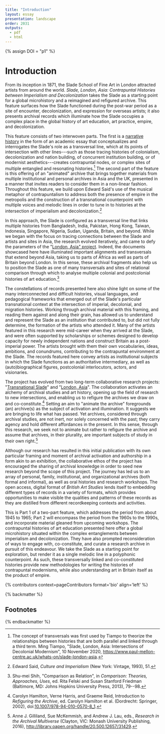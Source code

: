 ```yaml
---
title: "Introduction"
layout: essay
presentation: landscape
order: 2031
outputs:
  - pdf
  - html
---
```


{% assign DOI = "p1" %}

# Introduction

From its inception in 1871, the Slade School of Fine Art in London attracted artists from around the world. *Slade, London, Asia: Contrapuntal Histories between Imperialism and Decolonization* takes the Slade as a starting point for a global microhistory and a reimagined and refigured archive. This feature surfaces how the Slade functioned during the post-war period as a site of encounter, decolonization, and expression for overseas artists; it also presents archival records which illuminate how the Slade occupies a complex place in the global history of art education, art practice, empire, and decolonization.

This feature consists of two interwoven parts. The first is a [narrative history](/issues/issue-index/issue-20/slade-contrapuntal-histories) in the form of an academic essay that conceptualizes and interrogates the Slade's role as a transversal line, which at its points of intersection with other lines---such as those tracing histories of colonialism, decolonization and nation building, of concurrent institution building, or of modernist aesthetics---creates contrapuntal nodes, or complex sites of multiple entangled and resonating histories.[^1] The second part of the feature is this offering of an "animated" archive that brings together materials from multiple institutional and personal archives in Asia and the UK, presented in a manner that invites readers to consider them in a non-linear fashion. Throughout this feature, we build upon Edward Said's use of the musical metaphor of contrapuntalism to address both the presence of empire in the metropolis and the construction of a transnational counterpoint with multiple voices and melodic lines in order to tune in to histories at the intersection of imperialism and decolonization.[^2]

In this approach, the Slade is configured as a transversal line that links multiple histories from Bangladesh, India, Pakistan, Hong Kong, Taiwan, Indonesia, Singapore, Nigeria, Sudan, Uganda, Britain, and beyond. While we began with the focus on tracing connections between the Slade and artists and sites in Asia, the research evolved iteratively, and came to defy the parameters of the "[London, Asia" project](https://www.paul-mellon-centre.ac.uk/research/london-asia). Indeed, the documents showcased here have illuminated important alignments and transversals that extend beyond Asia, taking us to parts of Africa as well as parts of Britain beyond London. In this sense, these archival fragments also help us to position the Slade as one of many transversals and sites of relational comparison through which to analyse multiple colonial and postcolonial histories of art education.[^3]

The constellations of records presented here also shine light on some of the many interconnected and difficult histories, visual languages, and pedagogical frameworks that emerged out of the Slade's particular transnational context at the intersection of imperial, decolonial, and migration histories. Working through archival material with this framing, and reading them against and along their grain, has allowed us to understand and represent the Slade as an institution that contributed to, but did not fully determine, the formation of the artists who attended it. Many of the artists featured in this research were mid-career when they arrived at the Slade, and were often supported by scholarships or schemes designed to develop capacity for newly independent nations and construct Britain as a post-imperial power. The artists brought with them their own vocabularies, ideas, ambitions, and conundrums, contributing to the contrapuntal environment at the Slade. The records featured here convey artists as institutional subjects in which the Slade functions as an authoritative intermediary, as well as (auto)biographical figures, postcolonial interlocutors, actors, and visionaries.

The project has evolved from two long-term collaborative research projects: "[Transnational Slade](https://www.ucl.ac.uk/slade/sladearchive/transnational-slade)" and "[London, Asia](https://www.paul-mellon-centre.ac.uk/research/london-asia)". The collaboration activates an alchemy of archival studies and art history, opening up the field of research to new intersections, and enabling us to refigure the archives we draw on and co-constitute.[^4] Setting an aim to "animate the archive" foregrounds (an) archive(s) as the subject of activation and illumination. It suggests we are bringing to life what has passed. Yet archives, considered through archival studies, are not inert, nor solely concerned with the past; they carry agency and hold different affordances in the present. In this sense, through this research, we seek not to animate but rather to refigure the archive and assume that archives, in their plurality, are important subjects of study in their own right.[^5]

Although our research has resulted in this initial publication with its own particular framing and moment of archival activation and authorship in a form akin to an exhibition, the collaborative ethos of the project has encouraged the sharing of archival knowledge in order to seed new research beyond the scope of this project. The journey has led us to an array of personal, family, institutional, and organizational archives (both formal and informal), as well as oral histories and research workshops. The open access, digital format of *British Art Studies* lends itself to embedding different types of records in a variety of formats, which provides opportunities to make visible the qualities and patterns of these records as they are distilled from different recordkeeping contexts and activities.

This is Part 1 of a two-part feature, which addresses the period from about 1945 to 1965; Part 2 will encompass the period from the 1960s to the 1990s, and incorporate material gleaned from upcoming workshops. The contrapuntal histories of art education presented here offer a global microhistory situated within the complex entanglements between imperialism and decolonization. They have also prompted reconsideration of ways to engage with, co-constitute, and curate a research archive in pursuit of this endeavour. We take the Slade as a starting point for exploration, but render it as a single melodic line in a polyphonic counterpoint. As such, these transversally linked and co-constituted histories provide new methodologies for writing the histories of contrapuntal modernisms, while also understanding art in Britain itself as the product of empire.

{% contributors context=pageContributors format='bio' align='left' %}

{% backmatter %}

## Footnotes

[^1]: The concept of transversals was first used by Tiampo to theorize the relationships between histories that are both parallel and linked through a third term. Ming Tiampo, "Slade, London, Asia: Intersections of Decolonial Modernism", 10 November 2020, <https://www.paul-mellon-centre.ac.uk/whats-on/slade-london-asia>.

[^2]: Edward Said, *Culture and Imperialism* (New York: Vintage, 1993), 51.

[^3]: Shu-mei Shih, "Comparison as Relation", in *Comparison: Theories, Approaches, Uses*, ed. Rita Felski and Susan Stanford Friedman (Baltimore, MD: Johns Hopkins University Press, 2013), 79--98.

[^4]: Carolyn Hamilton, Verne Harris, and Graeme Reid, Introduction to *Refiguring the Archive*, ed. Carolyn Hamilton et al. (Dordrecht: Springer, 2002), doi:[10.1007/978-94-010-0570-8_1](https://doi.org/10.1007/978-94-010-0570-8_1).

[^5]: Anne J. Gilliland, Sue McKemmish, and Andrew J. Lau, eds., *Research in the Archival Multiverse* (Clayton, VIC: Monash University Publishing, 2016), <http://library.oapen.org/handle/20.500.12657/31429>.

{% endbackmatter %}